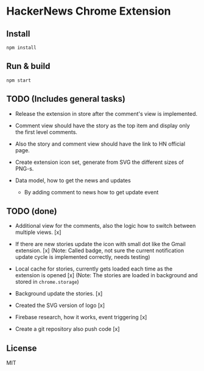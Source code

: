 
# HackerNews Chrome Extension

## Install

`npm install`

## Run & build

`npm start`

## TODO (Includes general tasks)

  - Release the extension in store after the comment's view is implemented.

  - Comment view should have the story as the top item and display only the first level comments.

  - Also the story and comment view should have the link to HN official page.

  - Create extension icon set, generate from SVG the different sizes of PNG-s.

  - Data model, how to get the news and updates
    - By adding comment to news how to get update event

## TODO (done)

  - Additional view for the comments, also the logic how to
    switch between multiple views. [x]

  - If there are new stories update the icon with small dot
    like the Gmail extension. [x]
    (Note: Called badge, not sure the current notification update cycle is implemented correctly, needs testing)

  - Local cache for stories, currently gets loaded each time
    as the extension is opened [x]
    (Note: The stories are loaded in background and stored in ```chrome.storage```)

  - Background update the stories. [x]

  - Created the SVG version of logo [x]

  - Firebase research, how it works, event triggering [x]

  - Create a git repository also push code [x]

## License

MIT
